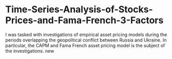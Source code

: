 # Time-Series-Analysis-of-Stocks-Prices-and-Fama-French-3-Factors
I was tasked with investigations of empirical asset pricing models during the periods overlapping the geopolitical conflict between Russia and Ukraine. In particular, the CAPM and Fama French asset pricing model is the subject of the investigations.
new
